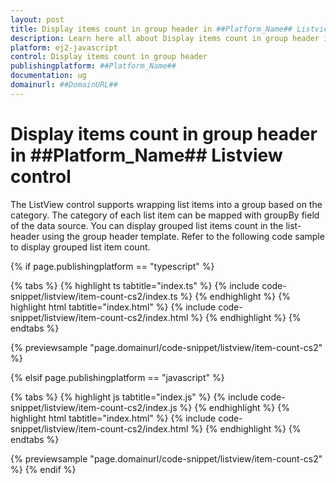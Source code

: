 ```yaml
---
layout: post
title: Display items count in group header in ##Platform_Name## Listview control | Syncfusion
description: Learn here all about Display items count in group header in Syncfusion ##Platform_Name## Listview control of Syncfusion Essential JS 2 and more.
platform: ej2-javascript
control: Display items count in group header 
publishingplatform: ##Platform_Name##
documentation: ug
domainurl: ##DomainURL##
---
```


# Display items count in group header in ##Platform_Name## Listview control

The ListView control supports wrapping list items into a group based on the category. The category of each list item can be mapped with groupBy field of the data source. You can display grouped list items count in the list-header using the group header template. Refer to the following code sample to display grouped list item count.

{% if page.publishingplatform == "typescript" %}

 {% tabs %}
{% highlight ts tabtitle="index.ts" %}
{% include code-snippet/listview/item-count-cs2/index.ts %}
{% endhighlight %}
{% highlight html tabtitle="index.html" %}
{% include code-snippet/listview/item-count-cs2/index.html %}
{% endhighlight %}
{% endtabs %}
        
{% previewsample "page.domainurl/code-snippet/listview/item-count-cs2" %}

{% elsif page.publishingplatform == "javascript" %}

{% tabs %}
{% highlight js tabtitle="index.js" %}
{% include code-snippet/listview/item-count-cs2/index.js %}
{% endhighlight %}
{% highlight html tabtitle="index.html" %}
{% include code-snippet/listview/item-count-cs2/index.html %}
{% endhighlight %}
{% endtabs %}

{% previewsample "page.domainurl/code-snippet/listview/item-count-cs2" %}
{% endif %}
